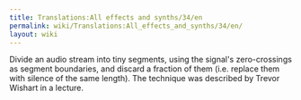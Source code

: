 ```yaml
---
title: Translations:All effects and synths/34/en
permalink: wiki/Translations:All_effects_and_synths/34/en/
layout: wiki
---
```


Divide an audio stream into tiny segments, using the signal's
zero-crossings as segment boundaries, and discard a fraction of them
(i.e. replace them with silence of the same length). The technique was
described by Trevor Wishart in a lecture.
